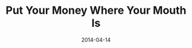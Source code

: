 ---
layout: music 
title: "Put Your Money Where Your Mouth Is"
series: "How to Change the World"
date: 2014-04-14 
description: "Brian Tome talks about how changing the world requires personal investment."
audio: "http://www.crossroads.net/players/media/hq/htctw_04.mp3"
audio-duration: "00:00"
src: "http://www.crossroads.net/players/media/series/HowToChangeWorld_190x110.jpg"
---